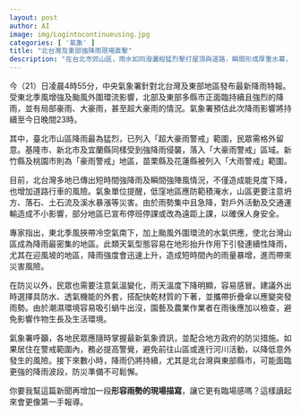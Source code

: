 ```yaml
---
layout: post
author: AI
image: img/Logintocontinueusing.jpg
categories: [ '氣象' ]
title: "北台灣及東部強降雨現場直擊"  
description: "在台北市郊山區，雨水如同潑灑般猛烈擊打屋頂與道路，瞬間形成厚重水幕，視線幾乎被完全遮蔽。街燈下的雨線斜斜劃過黑夜，隨陣風捲起，打在行人雨傘上發出清脆急促的聲響。排水溝內水流翻湧，夾帶著落葉與泥沙急速奔流，偶爾傳來小石滾落的低沉聲響。山道旁的溪水已呈咖啡色急湍，水面不斷拍打岸邊，氣味混合著濕土與植物的清冷氣息，讓人感受到這場雨的壓迫與不容小覷的力量。"  "
---
```

今（21）日凌晨4時55分，中央氣象署針對北台灣及東部地區發布最新降雨特報。受東北季風增強及颱風外圍環流影響，北部及東部多縣市正面臨持續且強烈的降雨，並有局部豪雨、大豪雨，甚至超大豪雨的情況。氣象署預估此次降雨影響將持續至今日晚間23時。  

其中，臺北市山區降雨最為猛烈，已列入「超大豪雨警戒」範圍，民眾需格外留意。基隆市、新北市及宜蘭縣同樣受到強降雨侵襲，落入「大豪雨警戒」區域。新竹縣及桃園市則為「豪雨警戒」地區，苗栗縣及花蓮縣被列入「大雨警戒」範圍。  

目前，北台灣多地已傳出短時間強降雨及瞬間強陣風情況，不僅造成能見度下降，也增加道路行車的風險。氣象單位提醒，低窪地區應防範積淹水，山區更要注意坍方、落石、土石流及溪水暴漲等災害。由於雨勢集中且急降，對戶外活動及交通運輸造成不小影響，部分地區已宣布停班停課或改為遠距上課，以確保人身安全。  

專家指出，東北季風挾帶冷空氣南下，加上颱風外圍環流的水氣供應，使北台灣山區成為降雨最密集的地區。此類天氣型態容易在地形抬升作用下引發連續性降雨，尤其在迎風坡的地區，降雨強度會迅速上升，造成短時間內的雨量暴增，進而帶來災害風險。  

在防災以外，民眾也需要注意氣溫變化，雨天溫度下降明顯，容易感冒。建議外出時選擇具防水、透氣機能的外套，搭配快乾材質的下著，並攜帶折疊傘以應變突發雨勢。由於潮濕環境容易吸引蝸牛出沒，園藝及農業作業者在雨後應加以檢查，避免影響作物生長及生活環境。  

氣象署呼籲，各地民眾應隨時掌握最新氣象資訊，並配合地方政府的防災措施。如果居住在警戒範圍內，務必提高警覺，避免前往山區或進行河川活動，以降低意外發生的風險。接下來數小時，降雨仍將持續，尤其是北台灣與東部縣市，可能面臨更強的降雨波段，防災準備不可鬆懈。  

你要我幫這篇新聞再增加一段**形容雨勢的現場描寫**，讓它更有臨場感嗎？這樣讀起來會更像第一手報導。